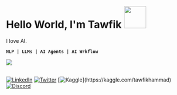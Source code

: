 # Hello World, I'm Tawfik <img src="https://i.giphy.com/media/v1.Y2lkPTc5MGI3NjExcnJoM2JmcGY0ZTNoZHppbHBlc2EzaXg0NXhyZmlmbGJhYnA3bTFyMSZlcD12MV9pbnRlcm5hbF9naWZfYnlfaWQmY3Q9cw/GEi6jx9kdjnaAdRH91/giphy.gif" width="60px" height="60px" />

I love AI.

**`NLP | LLMs | AI Agents | AI Wrkflow`**

<div align="left">
<img src="https://komarev.com/ghpvc/?username=tawfikhammad&&style=plastic" align="center" />
</div>  
<br>

[![LinkedIn](https://img.shields.io/badge/LinkedIn-%230077B5.svg?logo=linkedin&logoColor=white)](https://linkedin.com/in/tawfikhammad) [![Twitter](https://img.shields.io/badge/Twitter-%231DA1F2.svg?logo=X&logoColor=white)](https://x.com/tmetwally_3) [![Kaggle](https://img.shields.io/badge/Kaggle-%2320BEFF.svg?)](https://kaggle.com/tawfikhammad) 
[![Discord](https://img.shields.io/badge/Discord-%237289DA.svg?logo=discord&logoColor=white)](https://discord.com/users/tawfikhammad)
